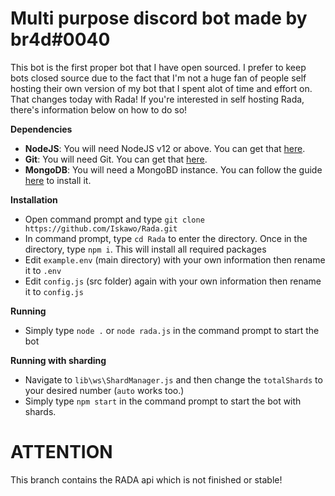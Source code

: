 # Multi purpose discord bot made by br4d#0040

This bot is the first proper bot that I have open sourced. I prefer to keep bots closed source due to the fact that I'm not a huge fan of people self hosting their own version of my bot that I spent alot of time and effort on. That changes today with Rada! If you're interested in self hosting Rada, there's information below on how to do so!

**Dependencies**
- __NodeJS__: You will need NodeJS v12 or above. You can get that [here](https://nodejs.org/en/download/).
- __Git__: You will need Git. You can get that [here](https://git-scm.com/download/).
- __MongoDB__: You will need a MongoBD instance. You can follow the guide [here](https://docs.mongodb.com/manual/tutorial/install-mongodb-on-windows/) to install it.

**Installation**
- Open command prompt and type `git clone https://github.com/Iskawo/Rada.git`
- In command prompt, type `cd Rada` to enter the directory. Once in the directory, type `npm i`. This will install all required packages
- Edit `example.env` (main directory) with your own information then rename it to `.env`
- Edit `config.js` (src folder) again with your own information then rename it to `config.js`

**Running**
- Simply type `node .` or `node rada.js` in the command prompt to start the bot

**Running with sharding**
- Navigate to `lib\ws\ShardManager.js` and then change the `totalShards` to your desired number (`auto` works too.)
- Simply type `npm start` in the command prompt to start the bot with shards.

# ATTENTION
This branch contains the RADA api which is not finished or stable!